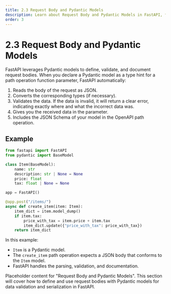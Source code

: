 ```yaml
---
title: 2.3 Request Body and Pydantic Models
description: Learn about Request Body and Pydantic Models in FastAPI, focusing on data validation and serialization.
order: 3
---
```


# 2.3 Request Body and Pydantic Models

FastAPI leverages Pydantic models to define, validate, and document request bodies. When you declare a Pydantic model as a type hint for a path operation function parameter, FastAPI automatically:

1.  Reads the body of the request as JSON.
2.  Converts the corresponding types (if necessary).
3.  Validates the data. If the data is invalid, it will return a clear error, indicating exactly where and what the incorrect data was.
4.  Gives you the received data in the parameter.
5.  Includes the JSON Schema of your model in the OpenAPI path operation.

## Example

```python
from fastapi import FastAPI
from pydantic import BaseModel

class Item(BaseModel):
    name: str
    description: str | None = None
    price: float
    tax: float | None = None

app = FastAPI()

@app.post("/items/")
async def create_item(item: Item):
    item_dict = item.model_dump()
    if item.tax:
        price_with_tax = item.price + item.tax
        item_dict.update({"price_with_tax": price_with_tax})
    return item_dict
```

In this example:
- `Item` is a Pydantic model.
- The `create_item` path operation expects a JSON body that conforms to the `Item` model.
- FastAPI handles the parsing, validation, and documentation.

Placeholder content for "Request Body and Pydantic Models". This section will cover how to define and use request bodies with Pydantic models for data validation and serialization in FastAPI.
